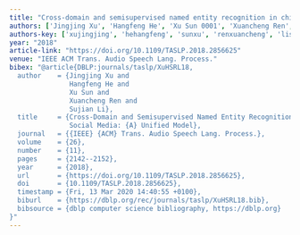 ```yaml
---
title: "Cross-domain and semisupervised named entity recognition in chinese social media: a unified model"
authors: ['Jingjing Xu', 'Hangfeng He', 'Xu Sun 0001', 'Xuancheng Ren', 'Sujian Li']
authors-key: ['xujingjing', 'hehangfeng', 'sunxu', 'renxuancheng', 'lisujian']
year: "2018"
article-link: "https://doi.org/10.1109/TASLP.2018.2856625"
venue: "IEEE ACM Trans. Audio Speech Lang. Process."
bibex: "@article{DBLP:journals/taslp/XuHSRL18,
  author    = {Jingjing Xu and
               Hangfeng He and
               Xu Sun and
               Xuancheng Ren and
               Sujian Li},
  title     = {Cross-Domain and Semisupervised Named Entity Recognition in Chinese
               Social Media: {A} Unified Model},
  journal   = {{IEEE} {ACM} Trans. Audio Speech Lang. Process.},
  volume    = {26},
  number    = {11},
  pages     = {2142--2152},
  year      = {2018},
  url       = {https://doi.org/10.1109/TASLP.2018.2856625},
  doi       = {10.1109/TASLP.2018.2856625},
  timestamp = {Fri, 13 Mar 2020 14:40:55 +0100},
  biburl    = {https://dblp.org/rec/journals/taslp/XuHSRL18.bib},
  bibsource = {dblp computer science bibliography, https://dblp.org}
}"
---
```

